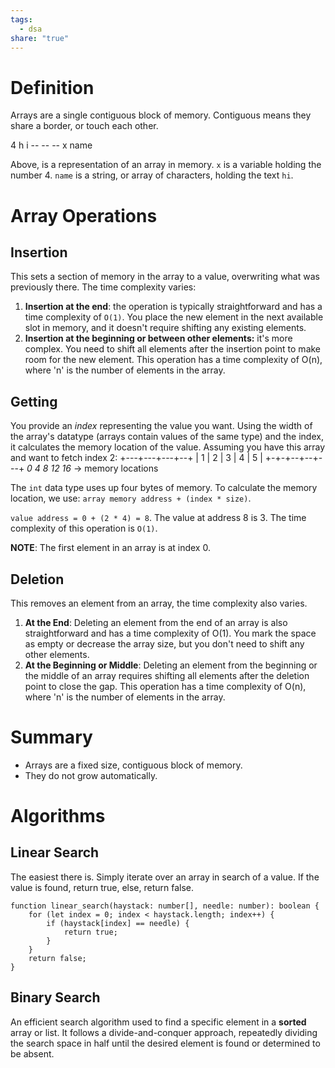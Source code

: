 ```yaml
---
tags:
  - dsa
share: "true"
---
```

# Definition
Arrays are a single contiguous block of memory. Contiguous means they share a border, or touch each other.

4    h  i
\--   -- --
x    name

Above, is a representation of an array in memory. `x` is a variable holding the number 4. `name` is a string, or array of characters, holding the text `hi`. 

# Array Operations
## Insertion
This sets a section of memory in the array to a value, overwriting what was previously there. The time complexity varies:
1. **Insertion at the end**: the operation is typically straightforward and has a time complexity of `O(1)`. You place the new element in the next available slot in memory, and it doesn't require shifting any existing elements.
2. **Insertion at the beginning or between other elements:** it's more complex. You need to shift all elements after the insertion point to make room for the new element. This operation has a time complexity of O(n), where 'n' is the number of elements in the array.

## Getting
You provide an *index* representing the value you want. Using the width of the array's datatype (arrays contain values of the same type) and the index, it calculates the memory location of the value.
Assuming you have this array and want to fetch index 2:
+---+---+---+--+
| 1 | 2 | 3 | 4 | 5 |
+-+-+--+--+---+
*0   4   8  12  16* -> memory locations

The `int` data type uses up four bytes of memory. To calculate the memory location, we use:
`array memory address + (index * size)`.

`value address = 0 + (2 * 4) = 8`. The value at address 8 is 3. 
The time complexity of this operation is `O(1)`.

**NOTE**: The first element in an array is at index 0.
## Deletion
This removes an element from an array, the time complexity also varies.
1. **At the End**: Deleting an element from the end of an array is also straightforward and has a time complexity of O(1). You mark the space as empty or decrease the array size, but you don't need to shift any other elements.
2. **At the Beginning or Middle**: Deleting an element from the beginning or the middle of an array requires shifting all elements after the deletion point to close the gap. This operation has a time complexity of O(n), where 'n' is the number of elements in the array.

# Summary
- Arrays are a fixed size, contiguous block of memory.
- They do not grow automatically.


# Algorithms
## Linear Search
The easiest there is. Simply iterate over an array in search of a value. If the value is found, return true, else, return false.
```
function linear_search(haystack: number[], needle: number): boolean {
    for (let index = 0; index < haystack.length; index++) {
        if (haystack[index] == needle) {
            return true;
        }
    }
    return false;
}
```

## Binary Search
An efficient search algorithm used to find a specific element in a **sorted** array or list. It follows a divide-and-conquer approach, repeatedly dividing the search space in half until the desired element is found or determined to be absent.
